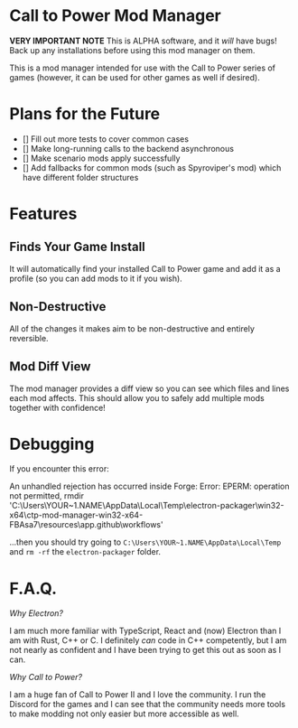 # Call to Power Mod Manager

**VERY IMPORTANT NOTE**
This is ALPHA software, and it _will_ have bugs! Back up any installations before using this mod manager on them.

This is a mod manager intended for use with the Call to Power series of games (however, it can be used for other games as well if desired).

# Plans for the Future

-   [] Fill out more tests to cover common cases
-   [] Make long-running calls to the backend asynchronous
-   [] Make scenario mods apply successfully
-   [] Add fallbacks for common mods (such as Spyroviper's mod) which have different folder structures

# Features

## Finds Your Game Install

It will automatically find your installed Call to Power game and add it as a profile (so you can add mods to it if you wish).

## Non-Destructive

All of the changes it makes aim to be non-destructive and entirely reversible.

## Mod Diff View

The mod manager provides a diff view so you can see which files and lines each mod affects. This should allow you to safely add multiple mods together with confidence!

# Debugging

If you encounter this error:

An unhandled rejection has occurred inside Forge:
Error: EPERM: operation not permitted, rmdir 'C:\Users\YOUR~1.NAME\AppData\Local\Temp\electron-packager\win32-x64\ctp-mod-manager-win32-x64-FBAsa7\resources\app\.github\workflows'

...then you should try going to `C:\Users\YOUR~1.NAME\AppData\Local\Temp` and `rm -rf` the `electron-packager` folder.

# F.A.Q.

_Why Electron?_

I am much more familiar with TypeScript, React and (now) Electron than I am with Rust, C++ or C. I definitely _can_ code in C++ competently, but I am not nearly as confident and I have been trying to get this out as soon as I can.

_Why Call to Power?_

I am a huge fan of Call to Power II and I love the community. I run the Discord for the games and I can see that the community needs more tools to make modding not only easier but more accessible as well.
